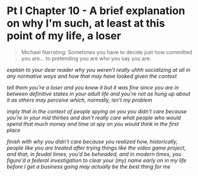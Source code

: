 # Pt I Chapter 10 - A brief explanation on why I'm such, at least at this point of my life, a loser

> Michael Narrating: Sometimes you have to decide just how committed you are... to pretending you are who you say you are.

*explain to your dear reader why you weren't really uhhh socializing at all in any normative ways and how that may have looked given the context*

*tell them you're a loser and you knew it but it was fine since you are in between definitive states in your adult life and you're not as hung up about it as others may perceive which, normally, isn't my problem*

*imply that in the context of people spying on you you didn't care because you're in your mid thirties and don't really care what people who would spend that much money and time ot spy on you would think in the first place*

*finish with why you didn't care because you realized how, historically, people like you are treated after trying things like the video game project, and that, in feudal times, you'd be beheaded, and in modern times, you figure'd a federal investigation to clear your (my) name early on in my life before I get a business going may actually be the best thing for me*
